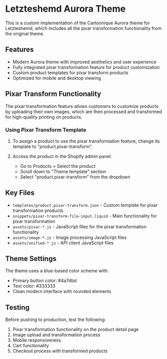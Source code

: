 # Letzteshemd Aurora Theme

This is a custom implementation of the Cartoonique Aurora theme for Letzteshemd, which includes all the pixar transformation functionality from the original theme.

## Features

- Modern Aurora theme with improved aesthetics and user experience
- Fully integrated pixar transformation feature for product customization
- Custom product templates for pixar transform products
- Optimized for mobile and desktop viewing

## Pixar Transform Functionality

The pixar transformation feature allows customers to customize products by uploading their own images, which are then processed and transformed for high-quality printing on products.

### Using Pixar Transform Template

1. To assign a product to use the pixar transformation feature, change its template to "product.pixar-transform".

2. Access the product in the Shopify admin panel:
   - Go to Products > Select the product
   - Scroll down to "Theme template" section
   - Select "product.pixar-transform" from the dropdown

## Key Files

- `templates/product.pixar-transform.json` - Custom template for pixar transformation products
- `snippets/pixar-transform-file-input.liquid` - Main functionality for pixar transformation
- `assets/pixar-*.js` - JavaScript files for the pixar transformation functionality
- `assets/image-*.js` - Image processing JavaScript files
- `assets/unified-*.js` - API client JavaScript files

## Theme Settings

The theme uses a blue-based color scheme with:
- Primary button color: #4a7dbd
- Text color: #333333
- Clean modern interface with rounded elements

## Testing

Before pushing to production, test the following:
1. Pixar transformation functionality on the product detail page
2. Image upload and transformation process
3. Mobile responsiveness
4. Cart functionality
5. Checkout process with transformed products 